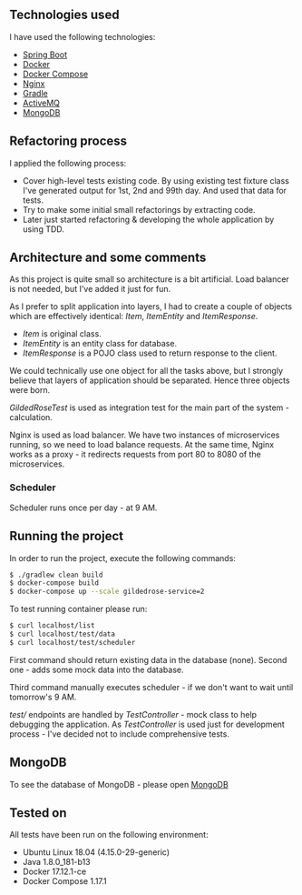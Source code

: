 ## Technologies used

I have used the following technologies:
* [Spring Boot](http://spring.io/projects/spring-boot)
* [Docker](https://www.docker.com/)
* [Docker Compose](https://docs.docker.com/compose/)
* [Nginx](https://www.nginx.com/)
* [Gradle](https://gradle.org/)
* [ActiveMQ](http://activemq.apache.org/)
* [MongoDB](https://www.mongodb.com/)

## Refactoring process

I applied the following process:

- Cover high-level tests existing code. By using existing test fixture class I've generated output for 1st, 2nd and 99th day. And used that data for tests.
- Try to make some initial small refactorings by extracting code.
- Later just started refactoring & developing the whole application by using TDD. 

## Architecture and some comments

As this project is quite small so architecture is a bit artificial. Load balancer is not needed, but I've added it just for fun.

As I prefer to split application into layers, I had to create a couple of objects which are effectively identical: *Item*, *ItemEntity* and *ItemResponse*.

- *Item* is original class.
- *ItemEntity* is an entity class for database.
- *ItemResponse* is a POJO class used to return response to the client.

We could technically use one object for all the tasks above, but I strongly believe that layers of application should be separated. Hence three objects were born.

*GildedRoseTest* is used as integration test for the main part of the system - calculation.

Nginx is used as load balancer. We have two instances of microservices running, so we need to load balance requests. At the same time, Nginx works as a proxy - it redirects requests from port 80 to 8080 of the microservices.

### Scheduler

Scheduler runs once per day - at 9 AM.

## Running the project

In order to run the project, execute the following commands:

```bash
$ ./gradlew clean build
$ docker-compose build
$ docker-compose up --scale gildedrose-service=2
```

To test running container please run:

```bash
$ curl localhost/list
$ curl localhost/test/data
$ curl localhost/test/scheduler
```

First command should return existing data in the database (none). Second one - adds some mock data into the database.

Third command manually executes scheduler - if we don't want to wait until tomorrow's 9 AM.

*test/* endpoints are handled by *TestController* - mock class to help debugging the application. As *TestController* is used just for development process - I've decided not to include comprehensive tests.

## MongoDB

To see the database of MongoDB - please open [MongoDB](http://localhost:8081/)

## Tested on

All tests have been run on the following environment:

- Ubuntu Linux 18.04 (4.15.0-29-generic)
- Java 1.8.0_181-b13
- Docker 17.12.1-ce
- Docker Compose 1.17.1
